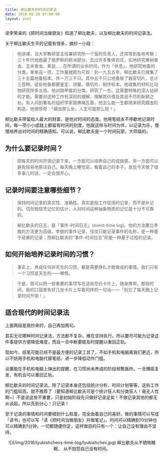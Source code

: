 ```yaml
---
title: 柳比歇夫的时间记录法
date: 2016-02-28 07:00:00
layout: post
---
```


读李笑来的《把时间当做朋友》知道了柳比歇夫，以及柳比歇夫的时间记录法。

关于柳比歇夫生平的记载有很多，摘抄一小段：

> 他讲课，当大学教研室主任兼研究所一个室的负责人，还常常到各地考察；三十年代他跑遍了俄罗斯的欧洲部分，去过许多集体农庄，实地研究果树害虫、玉米害虫、黄鼠……在所谓的业余时间，作为「休息」，他研究地蚤的分类。单单这一项，工作量就颇为可观：到一九五五年，柳比歇夫已搜集了三十五篇地蚤标本。共一万三千只。其中五千只公地蚤做了器官切片。总计三百种。这些地蚤都要鉴定、测量、做切片、制作标本。他收集的材料比动物研究所多五倍。他对跳甲属的分类，研究了一生。这需要特殊的深入钻研的才能，需要对这种工作有深刻的理解，理解其价值及其说不尽的新颖之处。有人问到著名的组织学家聂佛梅瓦基，他怎么能一生都用来研究蠕虫的构造，他很惊奇：「蠕虫那么长，人生可是那么短！」

柳比歇夫带留给人最大的财富，是他对时间的态度。他用笔纸永不停歇地记录时间，每一项小小成就上都留有时间的刻度，他就这样与时间为伴，以记录为乐，慢慢培养出对时间的精确感知。可以说，柳比歇夫是一个时间玩家，大师级的。

## 为什么要记录时间？

> 把每天的时间开销记录下来，一方面可以培养自己的成就感，另一方面可以避免轻易地原谅自己。每天晚上睡觉前，看着自己的本子，发现今天做了很多事儿的话，一定会很开心。

## 记录时间要注意哪些细节？

> 保持时间记录的真实性、准确性。真实是指工作现场的记录，而不是补记的。切勿相信凭记忆的估计，人对时间这种抽象物质的记忆是十分不可靠的。

> 柳比歇夫的日志，是「事件-时间日志」(event-time log)。他的方法要比李敖的方法更为高级。李敖的事件记录，往往只能记录事件的名称，是一种基于结果的记录；而柳比歇夫的“事件-时间日志”却是一种基于过程的记录。

## 如何开始培养记录时间的习惯？

> 事实上，养成任何非天生的习惯，都是需要挣扎才能做成的事情。我们只有一个习惯是天生的——懒惰。

> 于是，我可以把一些重要的事项写在这些空白卡片上，随身携带。那段时间，我的口袋里有好几张卡片上写着同样的一句话——「别忘了每天晚上记录时间开销！」

## 适合现代的时间记录法

上面两段是我抄来的，自己再加两句。

其实无论哪种时间记录法，方法都不复杂，难在坚持执行。所以要尽可能为记录这件事提供方便降低难度，而且一旦中断要能及时提醒以重回正轨。

现如今，纸笔可能已经不是最方便的记录工具了，不如手机和电脑离我们更近。所以不妨用手机和电脑代替笔纸，进一步降低动作门槛。

设置能在手机和电脑上弹出的提醒，在习惯尚未养成的阶段频繁轰炸。一旦懒癌复发，有机会可以重回正轨。

柳比歇夫的时间记录法，除了记录本身还包括统计分析、时间计划等等，这些工作的门槛较高，就不推荐了（要知道柳比歇夫可是个统计狂人和分类狂人！毫无人性啊~）不是说这些不重要，只是初始阶段先只做好记录足矣！不做记录其他的都无从谈起。所以先别分心！只记录！

至于记录的事情和时间要细到什么粒度，完全由着自己的喜好。做的事情可以写成「读书」也可以写「读《把时间当做朋友》并做笔记」。时间可以精确到10分钟也可以精确到1分钟。一切都随便你定，这样做目的只有一个：让自己没有理由不坚持。

<p style="text-align: center">
![](/img/2016/lyubishchevs-time-log/lyubishchev.jpg)
柳比歇夫从不牺牲睡眠，
从不抱怨自己没有时间。
</p>
